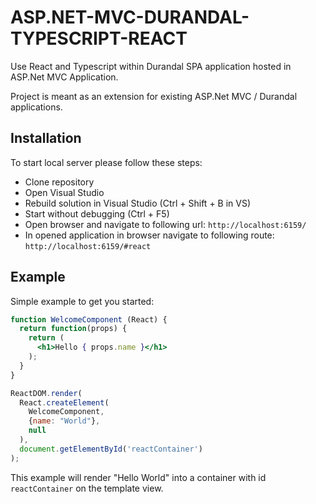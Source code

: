 # ASP.NET-MVC-DURANDAL-TYPESCRIPT-REACT

Use React and Typescript within Durandal SPA application hosted in ASP.Net MVC Application.

Project is meant as an extension for existing ASP.Net MVC / Durandal applications.

## Installation

To start local server please follow these steps:

 * Clone repository
 * Open Visual Studio
 * Rebuild solution in Visual Studio (Ctrl + Shift + B in VS)
 * Start without debugging (Ctrl + F5)
 * Open browser and navigate to following url: `http://localhost:6159/`
 * In opened application in browser navigate to following route: `http://localhost:6159/#react`

 ## Example

Simple example to get you started:

```jsx
function WelcomeComponent (React) {
  return function(props) {
    return (
      <h1>Hello { props.name }</h1>
    );
  }
}

ReactDOM.render(
  React.createElement(
    WelcomeComponent,
    {name: "World"},
    null
  ), 
  document.getElementById('reactContainer')
);
```

This example will render "Hello World" into a container with id `reactContainer` on the template view.